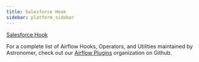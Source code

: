 ```yaml
---
title: Salesforce Hook
sidebar: platform_sidebar
---
```


[Salesforce Hook](https://github.com/airflow-plugins/salesforce_plugin/blob/master/hooks/salesforce_hook.py)

For a complete list of Airflow Hooks, Operators, and Utilities maintained by Astronomer, check out our [Airflow Plugins](https://github.com/airflow-plugins?utf8=%E2%9C%93&q=&type=&language=) organization on Github.
